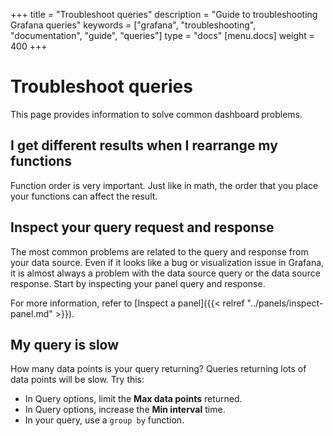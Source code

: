 +++
title = "Troubleshoot queries"
description = "Guide to troubleshooting Grafana queries"
keywords = ["grafana", "troubleshooting", "documentation", "guide", "queries"]
type = "docs"
[menu.docs]
weight = 400
+++

# Troubleshoot queries

This page provides information to solve common dashboard problems.

## I get different results when I rearrange my functions

Function order is very important. Just like in math, the order that you place your functions can affect the result.

## Inspect your query request and response

The most common problems are related to the query and response from your data source. Even if it looks
like a bug or visualization issue in Grafana, it is almost always a problem with the data source query or
the data source response. Start by inspecting your panel query and response.

For more information, refer to [Inspect a panel]({{< relref "../panels/inspect-panel.md" >}}).

## My query is slow

How many data points is your query returning? Queries returning lots of data points will be slow. Try this:
- In Query options, limit the **Max data points** returned.
- In Query options, increase the **Min interval** time.
- In your query, use a `group by` function.
